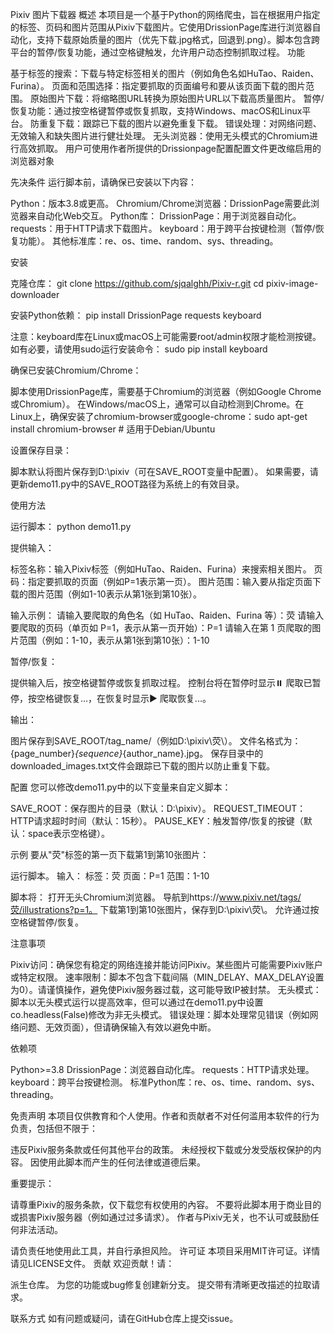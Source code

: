 Pixiv 图片下载器
概述
本项目是一个基于Python的网络爬虫，旨在根据用户指定的标签、页码和图片范围从Pixiv下载图片。它使用DrissionPage库进行浏览器自动化，支持下载原始质量的图片（优先下载.jpg格式，回退到.png）。脚本包含跨平台的暂停/恢复功能，通过空格键触发，允许用户动态控制抓取过程。
功能

基于标签的搜索：下载与特定标签相关的图片（例如角色名如HuTao、Raiden、Furina）。
页面和范围选择：指定要抓取的页面编号和要从该页面下载的图片范围。
原始图片下载：将缩略图URL转换为原始图片URL以下载高质量图片。
暂停/恢复功能：通过按空格键暂停或恢复抓取，支持Windows、macOS和Linux平台。
防重复下载：跟踪已下载的图片以避免重复下载。
错误处理：对网络问题、无效输入和缺失图片进行健壮处理。
无头浏览器：使用无头模式的Chromium进行高效抓取。
用户可使用作者所提供的Drissionpage配置配置文件更改缩启用的浏览器对象

先决条件
运行脚本前，请确保已安装以下内容：

Python：版本3.8或更高。
Chromium/Chrome浏览器：DrissionPage需要此浏览器来自动化Web交互。
Python库：
DrissionPage：用于浏览器自动化。
requests：用于HTTP请求下载图片。
keyboard：用于跨平台按键检测（暂停/恢复功能）。
其他标准库：re、os、time、random、sys、threading。



安装

克隆仓库：
git clone https://github.com/sjqalghh/Pixiv-r.git
cd pixiv-image-downloader


安装Python依赖：
pip install DrissionPage requests keyboard

注意：keyboard库在Linux或macOS上可能需要root/admin权限才能检测按键。如有必要，请使用sudo运行安装命令：
sudo pip install keyboard


确保已安装Chromium/Chrome：

脚本使用DrissionPage库，需要基于Chromium的浏览器（例如Google Chrome或Chromium）。
在Windows/macOS上，通常可以自动检测到Chrome。在Linux上，确保安装了chromium-browser或google-chrome：sudo apt-get install chromium-browser  # 适用于Debian/Ubuntu




设置保存目录：

脚本默认将图片保存到D:\pixiv（可在SAVE_ROOT变量中配置）。
如果需要，请更新demo11.py中的SAVE_ROOT路径为系统上的有效目录。



使用方法

运行脚本：
python demo11.py


提供输入：

标签名称：输入Pixiv标签（例如HuTao、Raiden、Furina）来搜索相关图片。
页码：指定要抓取的页面（例如P=1表示第一页）。
图片范围：输入要从指定页面下载的图片范围（例如1-10表示从第1张到第10张）。

输入示例：
请输入要爬取的角色名（如 HuTao、Raiden、Furina 等）：荧
请输入要爬取的页码（单页如 P=1，表示从第一页开始）：P=1
请输入在第 1 页爬取的图片范围（例如：1-10，表示从第1张到第10张）：1-10


暂停/恢复：

提供输入后，按空格键暂停或恢复抓取过程。
控制台将在暂停时显示⏸️ 爬取已暂停，按空格键恢复...，在恢复时显示▶️ 爬取恢复...。


输出：

图片保存到SAVE_ROOT/tag_name/（例如D:\pixiv\荧\）。
文件名格式为：{page_number}_{sequence}_{author_name}.jpg。
保存目录中的downloaded_images.txt文件会跟踪已下载的图片以防止重复下载。



配置
您可以修改demo11.py中的以下变量来自定义脚本：

SAVE_ROOT：保存图片的目录（默认：D:\pixiv）。
REQUEST_TIMEOUT：HTTP请求超时时间（默认：15秒）。
PAUSE_KEY：触发暂停/恢复的按键（默认：space表示空格键）。

示例
要从"荧"标签的第一页下载第1到第10张图片：

运行脚本。
输入：
标签：荧
页面：P=1
范围：1-10


脚本将：
打开无头Chromium浏览器。
导航到https://www.pixiv.net/tags/荧/illustrations?p=1。
下载第1到第10张图片，保存到D:\pixiv\荧\。
允许通过按空格键暂停/恢复。

注意事项

Pixiv访问：确保您有稳定的网络连接并能访问Pixiv。某些图片可能需要Pixiv账户或特定权限。
速率限制：脚本不包含下载间隔（MIN_DELAY、MAX_DELAY设置为0）。请谨慎操作，避免使Pixiv服务器过载，这可能导致IP被封禁。
无头模式：脚本以无头模式运行以提高效率，但可以通过在demo11.py中设置co.headless(False)修改为非无头模式。
错误处理：脚本处理常见错误（例如网络问题、无效页面），但请确保输入有效以避免中断。

依赖项

Python>=3.8
DrissionPage：浏览器自动化库。
requests：HTTP请求处理。
keyboard：跨平台按键检测。
标准Python库：re、os、time、random、sys、threading。

免责声明
本项目仅供教育和个人使用。作者和贡献者不对任何滥用本软件的行为负责，包括但不限于：

违反Pixiv服务条款或任何其他平台的政策。
未经授权下载或分发受版权保护的内容。
因使用此脚本而产生的任何法律或道德后果。

重要提示：

请尊重Pixiv的服务条款，仅下载您有权使用的內容。
不要将此脚本用于商业目的或损害Pixiv服务器（例如通过过多请求）。
作者与Pixiv无关，也不认可或鼓励任何非法活动。

请负责任地使用此工具，并自行承担风险。
许可证
本项目采用MIT许可证。详情请见LICENSE文件。
贡献
欢迎贡献！请：

派生仓库。
为您的功能或bug修复创建新分支。
提交带有清晰更改描述的拉取请求。

联系方式
如有问题或疑问，请在GitHub仓库上提交issue。